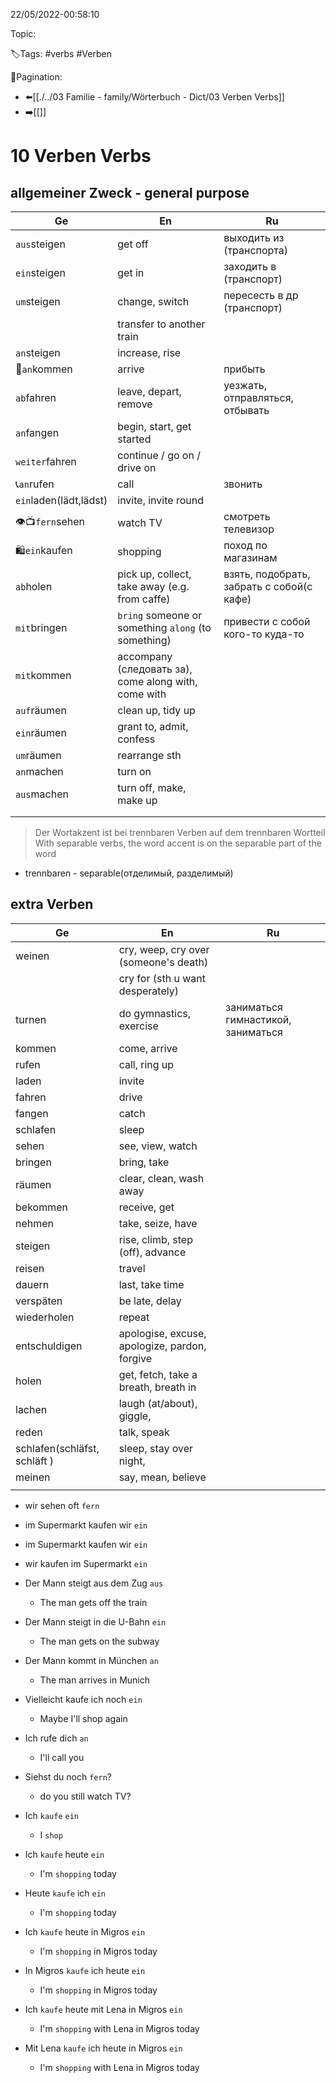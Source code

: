 22/05/2022-00:58:10

Topic:

🏷️Tags: #verbs #Verben

🧭Pagination:
- ⬅️[[./../03 Familie - family/Wörterbuch - Dict/03 Verben Verbs]]
- ➡️[[]]

# 10 Verben Verbs

## allgemeiner Zweck - general purpose

| Ge                     | En                                                   | Ru                                        |
|------------------------|------------------------------------------------------|-------------------------------------------|
| `aus`steigen           | get off                                              | выходить из (транспорта)                  |
| `ein`steigen           | get in                                               | заходить в (транспорт)                    |
| `um`steigen            | change, switch                                       | пересесть в др (транспорт)                |
|                        | transfer to another train                            |                                           |
| `an`steigen            | increase, rise                                       |                                           |
| 🛬`an`kommen           | arrive                                               | прибыть                                   |
| `ab`fahren             | leave, depart, remove                                | уезжать, отправляться, отбывать           |
| `an`fangen             | begin, start, get started                            |                                           |
| `weiter`fahren         | continue / go on / drive on                          |                                           |
| 📞`an`rufen            | call                                                 | звонить                                   |
| `ein`laden(lädt,lädst) | invite, invite round                                 |                                           |
| 👁📺`fern`sehen        | watch TV                                             | смотреть телевизор                        |
| 🛍`ein`kaufen          | shopping                                             | поход по магазинам                        |
| `ab`holen              | pick up, collect, take away (e.g. from caffe)        | взять, подобрать, забрать с собой(с кафе) |
| `mit`bringen           | `bring` someone or something `along` (to something)  | привести с собой кого-то куда-то          |
| `mit`kommen            | accompany (следовать за), come along with, come with |                                           |
| `auf`räumen            | clean up, tidy up                                    |                                           |
| `ein`räumen            | grant to, admit, confess                             |                                           |
| `um`räumen             | rearrange sth                                        |                                           |
| `an`machen             | turn on                                              |                                           |
| `aus`machen            | turn off, make, make up                              |                                           |
|                        |                                                      |                                           |
|                        |                                                      |                                           |



> Der Wortakzent ist bei trennbaren Verben auf dem trennbaren Wortteil
> With separable verbs, the word accent is on the separable part of the word

- trennbaren - separable(отделимый, разделимый)

## extra Verben

| Ge                           | En                                            | Ru                                 |
|------------------------------|-----------------------------------------------|------------------------------------|
| weinen                       | cry, weep, cry over (someone's death)         |                                    |
|                              | cry for (sth u want desperately)              |                                    |
| turnen                       | do gymnastics, exercise                       | заниматься гимнастикой, заниматься |
| kommen                       | come, arrive                                  |                                    |
| rufen                        | call, ring up                                 |                                    |
| laden                        | invite                                        |                                    |
| fahren                       | drive                                         |                                    |
| fangen                       | catch                                         |                                    |
| schlafen                     | sleep                                         |                                    |
| sehen                        | see, view, watch                              |                                    |
| bringen                      | bring, take                                   |                                    |
| räumen                       | clear, clean, wash away                       |                                    |
| bekommen                     | receive, get                                  |                                    |
| nehmen                       | take, seize, have                             |                                    |
| steigen                      | rise, climb, step (off), advance              |                                    |
| reisen                       | travel                                        |                                    |
| dauern                       | last, take time                               |                                    |
| verspäten                    | be late, delay                                |                                    |
| wiederholen                  | repeat                                        |                                    |
| entschuldigen                | apologise, excuse, apologize, pardon, forgive |                                    |
| holen                        | get, fetch, take a breath, breath in          |                                    |
| lachen                       | laugh (at/about), giggle,                     |                                    |
| reden                        | talk, speak                                   |                                    |
| schlafen(schläfst, schläft ) | sleep, stay over night,                       |                                    |
| meinen                       | say, mean, believe                            |                                    |
|                              |                                               |                                    |

- wir sehen oft `fern`
- im Supermarkt kaufen wir `ein`

- im Supermarkt kaufen wir `ein`
- wir kaufen im Supermarkt `ein`

- Der Mann steigt aus dem Zug `aus`
  - The man gets off the train
- Der Mann steigt in die U-Bahn `ein`
  - The man gets on the subway
- Der Mann kommt in München `an`
  - The man arrives in Munich
- Vielleicht kaufe ich noch `ein`
  - Maybe I'll shop again
- Ich rufe dich `an`
  - I'll call you
- Siehst du noch `fern`?
  - do you still watch TV?

- Ich `kaufe` `ein`
  - I `shop`
- Ich `kaufe` heute `ein`
  - I'm `shopping` today
- Heute `kaufe` ich `ein`
  - I'm `shopping` today
- Ich `kaufe` heute in Migros `ein`
  - I'm `shopping` in Migros today
- In Migros `kaufe` ich heute `ein`
  - I'm `shopping` in Migros today
- Ich `kaufe` heute mit Lena in Migros `ein`
  - I'm `shopping` with Lena in Migros today
- Mit Lena `kaufe` ich heute in Migros `ein`
  - I'm `shopping` with Lena in Migros today

